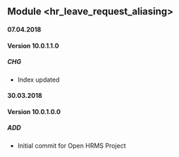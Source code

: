 ## Module <hr_leave_request_aliasing>

#### 07.04.2018
#### Version 10.0.1.1.0
##### CHG
- Index updated

#### 30.03.2018
#### Version 10.0.1.0.0
##### ADD
- Initial commit for Open HRMS Project
